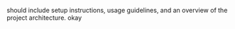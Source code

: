  should include setup instructions, usage guidelines, and an overview of the project architecture.
 okay
 